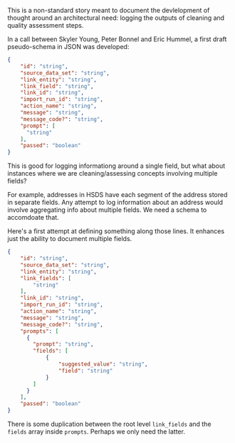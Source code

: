 This is a non-standard story meant to document the devlelopment of thought around an architectural need: logging the outputs of cleaning and quality assessment steps.

In a call between Skyler Young, Peter Bonnel and Eric Hummel, a first draft pseudo-schema in JSON was developed:

```json
{
    "id": "string",
    "source_data_set": "string",
    "link_entity": "string",
    "link_field": "string",
    "link_id": "string",
    "import_run_id": "string",
    "action_name": "string",
    "message": "string",
    "message_code?": "string",
    "prompt": [
      "string"
    ],
    "passed": "boolean"
}
```

This is good for logging informationg around a single field, but what about instances where we are cleaning/assessing concepts involving multiple fields?

For example, addresses in HSDS have each segment of the address stored in separate fields. Any attempt to log information about an address would involve aggregating info about multiple fields. We need a schema to accomdoate that.

Here's a first attempt at defining something along those lines. It enhances just the ability to document multiple fields.

```json
{
    "id": "string",
    "source_data_set": "string",
    "link_entity": "string",
    "link_fields": [
        "string"
    ],
    "link_id": "string",
    "import_run_id": "string",
    "action_name": "string",
    "message": "string",
    "message_code?": "string",
    "prompts": [
      {
        "prompt": "string",
        "fields": [
            {
                "suggested_value": "string",
                "field": "string"
            }
        ]
      }
    ],
    "passed": "boolean"
}
```

There is some duplication between the root level `link_fields` and the `fields` array inside `prompts`. Perhaps we only need the latter.